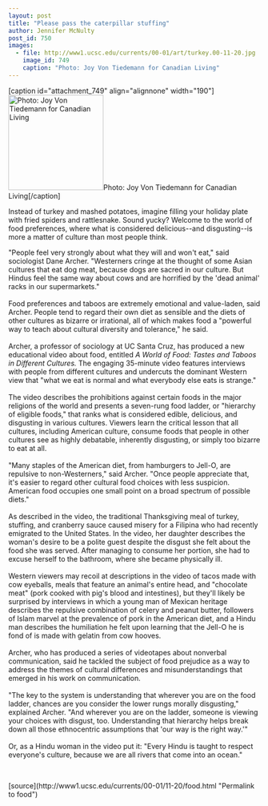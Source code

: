 ```yaml
---
layout: post
title: "Please pass the caterpillar stuffing"
author: Jennifer McNulty
post_id: 750
images:
  - file: http://www1.ucsc.edu/currents/00-01/art/turkey.00-11-20.jpg
    image_id: 749
    caption: "Photo: Joy Von Tiedemann for Canadian Living"
---
```


[caption id="attachment_749" align="alignnone" width="190"]<a href="http://localhost/mysite/wp-content/uploads/2000/11/turkey.00-11-20.jpg"><img class="size-full wp-image-749" src="http://localhost/mysite/wp-content/uploads/2000/11/turkey.00-11-20.jpg" alt="Photo: Joy Von Tiedemann for Canadian Living" width="190" height="190" /></a>Photo: Joy Von Tiedemann for Canadian Living[/caption]
<p>
  Instead of turkey and mashed potatoes, imagine filling your holiday plate with fried spiders and rattlesnake. Sound yucky? Welcome to the world of food preferences, where what is considered delicious--and disgusting--is more a matter of culture than most people think.
</p>"People feel very strongly about what they will and won't eat," said sociologist Dane Archer. "Westerners cringe at the thought of some Asian cultures that eat dog meat, because dogs are sacred in our culture. But Hindus feel the same way about cows and are horrified by the 'dead animal' racks in our supermarkets."<br>
<br>
Food preferences and taboos are extremely emotional and value-laden, said Archer. People tend to regard their own diet as sensible and the diets of other cultures as bizarre or irrational, all of which makes food a "powerful way to teach about cultural diversity and tolerance," he said.<br>
<br>
Archer, a professor of sociology at UC Santa Cruz, has produced a new educational video about food, entitled <i>A World of Food: Tastes and Taboos in Different Cultures.</i> The engaging 35-minute video features interviews with people from different cultures and undercuts the dominant Western view that "what we eat is normal and what everybody else eats is strange."<br>
<br>
The video describes the prohibitions against certain foods in the major religions of the world and presents a seven-rung food ladder, or "hierarchy of eligible foods," that ranks what is considered edible, delicious, and disgusting in various cultures. Viewers learn the critical lesson that all cultures, including American culture, consume foods that people in other cultures see as highly debatable, inherently disgusting, or simply too bizarre to eat at all.<br>
<br>
"Many staples of the American diet, from hamburgers to Jell-O, are repulsive to non-Westerners," said Archer. "Once people appreciate that, it's easier to regard other cultural food choices with less suspicion. American food occupies one small point on a broad spectrum of possible diets."<br>
<br>
As described in the video, the traditional Thanksgiving meal of turkey, stuffing, and cranberry sauce caused misery for a Filipina who had recently emigrated to the United States. In the video, her daughter describes the woman's desire to be a polite guest despite the disgust she felt about the food she was served. After managing to consume her portion, she had to excuse herself to the bathroom, where she became physically ill.<br>
<br>
Western viewers may recoil at descriptions in the video of tacos made with cow eyeballs, meals that feature an animal's entire head, and "chocolate meat" (pork cooked with pig's blood and intestines), but they'll likely be surprised by interviews in which a young man of Mexican heritage describes the repulsive combination of celery and peanut butter, followers of Islam marvel at the prevalence of pork in the American diet, and a Hindu man describes the humiliation he felt upon learning that the Jell-O he is fond of is made with gelatin from cow hooves.<br>
<br>
Archer, who has produced a series of videotapes about nonverbal communication, said he tackled the subject of food prejudice as a way to address the themes of cultural differences and misunderstandings that emerged in his work on communication.<br>
<br>
"The key to the system is understanding that wherever you are on the food ladder, chances are you consider the lower rungs morally disgusting," explained Archer. "And wherever you are on the ladder, someone is viewing your choices with disgust, too. Understanding that hierarchy helps break down all those ethnocentric assumptions that 'our way is the right way.'"<br>
<br>
Or, as a Hindu woman in the video put it: "Every Hindu is taught to respect everyone's culture, because we are all rivers that come into an ocean."
<p>
  <br>

</p>
[source](http://www1.ucsc.edu/currents/00-01/11-20/food.html "Permalink to food")
